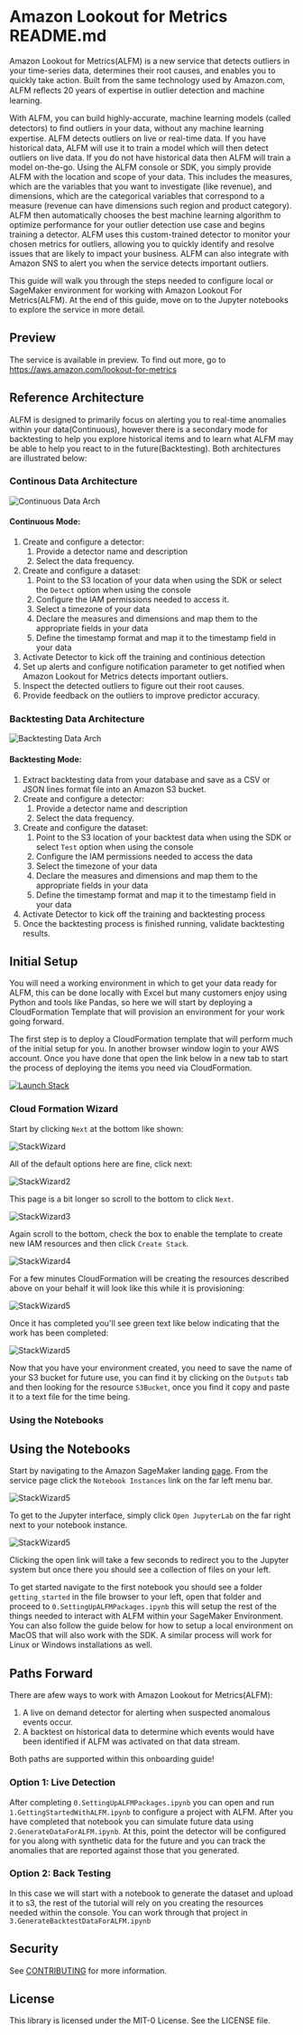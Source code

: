 # Amazon Lookout for Metrics README.md

Amazon Lookout for Metrics(ALFM) is a new service that detects outliers in your time-series data, determines their root causes, and
enables you to quickly take action. Built from the same technology used by Amazon.com, ALFM reﬂects
20 years of expertise in outlier detection and machine learning.


With ALFM, you can build highly-accurate, machine learning models (called detectors) to ﬁnd outliers
in your data, without any machine learning expertise. ALFM detects outliers on live or real-time data. If
you have historical data, ALFM will use it to train a model which will then detect outliers on live data. If
you do not have historical data then ALFM will train a model on-the-go. Using the ALFM console or SDK,
you simply provide ALFM with the location and scope of your data. This includes the measures, which
are the variables that you want to investigate (like revenue), and dimensions, which are the categorical
variables that correspond to a measure (revenue can have dimensions such region and product category).
ALFM then automatically chooses the best machine learning algorithm to optimize performance for
your outlier detection use case and begins training a detector. ALFM uses this custom-trained detector
to monitor your chosen metrics for outliers, allowing you to quickly identify and resolve issues that are
likely to impact your business. ALFM can also integrate with Amazon SNS to alert you when the service
detects important outliers.

This guide will walk you through the steps needed to configure local or SageMaker environment for working with Amazon Lookout For Metrics(ALFM). At the end of this guide, move on to the Jupyter notebooks to explore the service in more detail.

## Preview

The service is available in preview. To find out more, go to https://aws.amazon.com/lookout-for-metrics

## Reference Architecture

ALFM is designed to primarily focus on alerting you to real-time anomalies within your data(Continuous), however there is a secondary mode for backtesting to help you explore historical items and to learn what ALFM may be able to help you react to in the future(Backtesting). Both architectures are illustrated below:

### Continous Data Architecture

![Continuous Data Arch](static/imgs/readme/ALFM-Continous(v1).png)

#### Continuous Mode:

1. Create and configure a detector: 
    1. Provide a detector name and description
    2. Select the data frequency.
2. Create and configure a dataset:
    1. Point to the S3 location of your data when using the SDK or select the `Detect` option when using the console 
    2. Configure the IAM permissions needed to access it.
    3. Select a timezone of your data
    4. Declare the measures and dimensions and map them to the appropriate fields in your data
    5. Define the timestamp format and map it to the timestamp field in your data
3. Activate Detector to kick off the training and continious detection 
4. Set up alerts and configure notification parameter to get notified when Amazon Lookout for Metrics detects important outliers.
5. Inspect the detected outliers to figure out their root causes.
6. Provide feedback on the outliers to improve predictor accuracy.


### Backtesting Data Architecture

![Backtesting Data Arch](static/imgs/readme/ALFM-Backtesting(v1).png)

#### Backtesting Mode:

1. Extract backtesting data from your database and save as a CSV or JSON lines format file into an Amazon S3 bucket.
2. Create and configure a detector:
    1. Provide a detector name and description
    2. Select the data frequency.
3. Create and configure the dataset:
    1. Point to the S3 location of your backtest data when using the SDK or select `Test` option when using the console 
    2. Configure the IAM permissions needed to access the data
    3. Select the timezone of your data
    4. Declare the measures and dimensions and map them to the appropriate fields in your data
    5. Define the timestamp format and map it to the timestamp field in your data
4. Activate Detector to kick off the training and backtesting process 
5. Once the backtesting process is finished running, validate backtesting results.


## Initial Setup

You will need a working environment in which to get your data ready for ALFM, this can be done locally with Excel but many customers enjoy using Python and tools like Pandas, so here we will start by deploying a CloudFormation Template that will provision an environment for your work going forward. 

The first step is to deploy a CloudFormation template that will perform much of the initial setup for you. In another browser window login to your AWS account. Once you have done that open the link below in a new tab to start the process of deploying the items you need via CloudFormation.

[![Launch Stack](https://s3.amazonaws.com/cloudformation-examples/cloudformation-launch-stack.png)](https://console.aws.amazon.com/cloudformation/home#/stacks/new?stackName=ALFMDemo&templateURL=https://lookoutformetricsbucket.s3.amazonaws.com/LookoutForMetricsNotebookSetup.YAML)

### Cloud Formation Wizard

Start by clicking `Next` at the bottom like shown:

![StackWizard](static/imgs/readme/img1.png)

All of the default options here are fine, click next:

![StackWizard2](static/imgs/readme/img2.png)

This page is a bit longer so scroll to the bottom to click `Next`.

![StackWizard3](static/imgs/readme/img3.png)

Again scroll to the bottom, check the box to enable the template to create new IAM resources and then click `Create Stack`.

![StackWizard4](static/imgs/readme/img4.png)

For a few minutes CloudFormation will be creating the resources described above on your behalf it will look like this while it is provisioning:

![StackWizard5](static/imgs/readme/img5.png)

Once it has completed you'll see green text like below indicating that the work has been completed:

![StackWizard5](static/imgs/readme/img6.png)

Now that you have your environment created, you need to save the name of your S3 bucket for future use, you can find it by clicking on the `Outputs` tab and then looking for the resource `S3Bucket`, once you find it copy and paste it to a text file for the time being.

### Using the Notebooks

## Using the Notebooks

Start by navigating to the Amazon SageMaker landing [page](https://console.aws.amazon.com/sagemaker/home?region=us-east-1#/). From the service page click the `Notebook Instances` link on the far left menu bar.

![StackWizard5](static/imgs/readme/img7.png)

To get to the Jupyter interface, simply click `Open JupyterLab` on the far right next to your notebook instance.

![StackWizard5](static/imgs/readme/img8.png)

Clicking the open link will take a few seconds to redirect you to the Jupyter system but once there you should see a collection of files on your left. 

To get started navigate to the first notebook you should see a folder `getting_started` in the file browser to your left, open that folder and proceed to `0.SettingUpALFMPackages.ipynb` this will setup the rest of the things needed to interact with ALFM within your SageMaker Environment. You can also follow the guide below for how to setup a local environment on MacOS that will also work with the SDK. A similar process will work for Linux or Windows installations as well.


## Paths Forward

There are afew ways to work with Amazon Lookout for Metrics(ALFM):

1. A live on demand detector for alerting when suspected anomalous events occur.
1. A backtest on historical data to determine which events would have been identified if ALFM was activated on that data stream.

Both paths are supported within this onboarding guide!

### Option 1: Live Detection

After completing `0.SettingUpALFMPackages.ipynb` you can open and run `1.GettingStartedWithALFM.ipynb` to configure a project with ALFM. After you have completed that notebook you can simulate future data using `2.GenerateDataForALFM.ipynb`. At this, point the detector will be configured for you along with synthetic data for the future and you can track the anomalies that are reported against those that you generated.


### Option 2: Back Testing

In this case we will start with a notebook to generate the dataset and upload it to s3, the rest of the tutorial will rely on you creating the resources needed within the console. You can work through that project in `3.GenerateBacktestDataForALFM.ipynb`


## Security

See [CONTRIBUTING](CONTRIBUTING.md#security-issue-notifications) for more information.

## License

This library is licensed under the MIT-0 License. See the LICENSE file.

